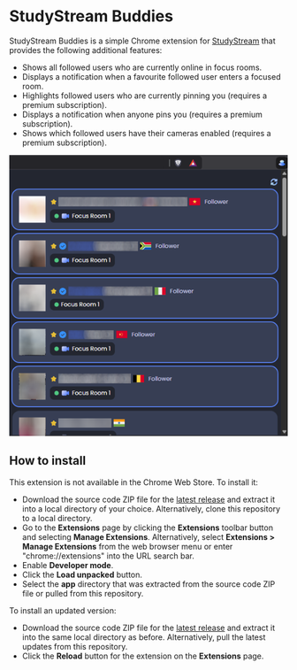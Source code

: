 # StudyStream Buddies

StudyStream Buddies is a simple Chrome extension for [StudyStream](https://www.studystream.live/)
that provides the following additional features:

- Shows all followed users who are currently online in focus rooms.
- Displays a notification when a favourite followed user enters a focused room.
- Highlights followed users who are currently pinning you (requires a premium subscription).
- Displays a notification when anyone pins you (requires a premium subscription).
- Shows which followed users have their cameras enabled (requires a premium subscription).

![Popup screenshot](screenshots/popup.png)

## How to install

This extension is not available in the Chrome Web Store. To install it:

- Download the source code ZIP file for the [latest release](https://github.com/mpaulse/studystream-buddies/releases/latest)
  and extract it into a local directory of your choice. Alternatively, clone this repository to a
  local directory.
- Go to the **Extensions** page by clicking the **Extensions** toolbar button and selecting
  **Manage Extensions**. Alternatively, select **Extensions > Manage Extensions** from
  the web browser menu or enter "chrome://extensions" into the URL search bar.
- Enable **Developer mode**.
- Click the **Load unpacked** button.
- Select the **app** directory that was extracted from the source code ZIP file or pulled
  from this repository.

To install an updated version:
- Download the source code ZIP file for the [latest release](https://github.com/mpaulse/studystream-buddies/releases/latest)
  and extract it into the same local directory as before. Alternatively, pull
  the latest updates from this repository.
- Click the **Reload** button for the extension on the **Extensions** page.
